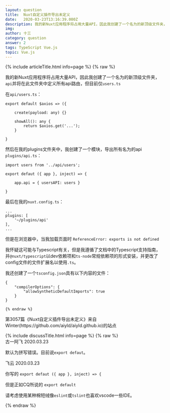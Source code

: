 ```yaml
---
layout: question
title:  Nuxt自定义插件导出未定义
date:   2020-03-23T13:16:39.000Z
description: 我的新Nuxt应用程序将占用大量API，因此我创建了一个名为的新顶级文件夹，api并将在此文件夹中定义所有api路由，但目前仅users.ts在api...
img: 
author: 十三
category: question
answer: 2
tags: TypeScript Vue.js
topic: Vue.js
---
```

<div class="article-root">
  <div class="article">
    {% include articleTitle.html info=page %}
    {% raw %}
    <div class="article-content"><p><font style="vertical-align: inherit;"><font style="vertical-align: inherit;">我的新Nuxt应用程序将占用大量API，因此我创建了一个名为的新顶级文件夹，</font></font><code>api</code><font style="vertical-align: inherit;"><font style="vertical-align: inherit;">并将在此文件夹中定义所有api路由，但目前仅</font></font><code>users.ts</code></p>

<p><font style="vertical-align: inherit;"><font style="vertical-align: inherit;">在</font></font><code>api/users.ts</code><font style="vertical-align: inherit;"><font style="vertical-align: inherit;">：</font></font></p>

<pre><code>export default $axios =&gt; ({<font></font>
<font></font>
    create(payload: any) {}<font></font>
<font></font>
    showAll(): any {<font></font>
        return $axios.get('...');<font></font>
    }<font></font>
<font></font>
}<font></font>
</code></pre>

<p><font style="vertical-align: inherit;"><font style="vertical-align: inherit;">然后在我的plugins文件夹中，我创建了一个模块，导出所有名为的api </font></font><code>plugins/api.ts</code><font style="vertical-align: inherit;"><font style="vertical-align: inherit;">：</font></font></p>

<pre><code>import users from '../api/users';<font></font>
<font></font>
export defaut ({ app }, inject) =&gt; {<font></font>
<font></font>
    app.api = { usersAPI: users }<font></font>
<font></font>
}<font></font>
</code></pre>

<p><font style="vertical-align: inherit;"><font style="vertical-align: inherit;">最后在我的</font></font><code>nuxt.config.ts</code><font style="vertical-align: inherit;"><font style="vertical-align: inherit;">：</font></font></p>

<pre><code>...<font></font>
plugins: [<font></font>
    '~/plugins/api'<font></font>
],<font></font>
...<font></font>
</code></pre>

<p><font style="vertical-align: inherit;"><font style="vertical-align: inherit;">但是在浏览器中，当我加载页面时 </font></font><code>ReferenceError: exports is not defined</code></p>

<p><font style="vertical-align: inherit;"><font style="vertical-align: inherit;">我怀疑这可能与Typescript有关，但是我遵循了文档中的Typescript支持指南，并</font></font><code>@nuxt/typescript</code><font style="vertical-align: inherit;"><font style="vertical-align: inherit;">以dev依赖项和</font></font><code>ts-node</code><font style="vertical-align: inherit;"><font style="vertical-align: inherit;">常规依赖项的形式</font><font style="vertical-align: inherit;">安装</font><font style="vertical-align: inherit;">，</font><font style="vertical-align: inherit;">并更改了config文件的文件扩展名以使用</font></font><code>.ts</code><font style="vertical-align: inherit;"><font style="vertical-align: inherit;">。</font></font></p>

<p><font style="vertical-align: inherit;"><font style="vertical-align: inherit;">我还创建了一个</font></font><code>tsconfig.json</code><font style="vertical-align: inherit;"><font style="vertical-align: inherit;">具有以下内容</font><font style="vertical-align: inherit;">的</font><font style="vertical-align: inherit;">文件：</font></font></p>

<pre><code>{<font></font>
    "compilerOptions": {<font></font>
        "allowSyntheticDefaultImports": true<font></font>
    }<font></font>
}<font></font>
</code></pre></div>
    {% endraw %}
  </div>
  <p class="winter_mark">第3057篇《Nuxt自定义插件导出未定义》来自Winter(https://github.com/aiyld/aiyld.github.io)的站点</p>
  <div class="discuss-wrapper">
    {% include discussTitle.html info=page %}
    {% raw %}
    <div class="discuss-list">
    <div class="discuss-item">
        <div class="discuss-parent">
          <div class="discuss-meta">
            <span class="discuss-user">古一阿飞</span>
            <span class="discuss-time">2020.03.23</span>
          </div>
          <div class="discuss-comment"><p><font style="vertical-align: inherit;"><font style="vertical-align: inherit;">默认为拼写错误。</font><font style="vertical-align: inherit;">目前说</font></font><code>export defaut</code><font style="vertical-align: inherit;"><font style="vertical-align: inherit;">。</font></font></p></div>
        </div></div><div class="discuss-item">
        <div class="discuss-parent">
          <div class="discuss-meta">
            <span class="discuss-user">飞云</span>
            <span class="discuss-time">2020.03.23</span>
          </div>
          <div class="discuss-comment"><p><font style="vertical-align: inherit;"><font style="vertical-align: inherit;">你写的 </font></font><code>export defaut ({ app }, inject) =&gt; {</code></p>

<p><font style="vertical-align: inherit;"><font style="vertical-align: inherit;">但是正如CQ所说的 </font></font><code>export default</code></p>

<p><font style="vertical-align: inherit;"><font style="vertical-align: inherit;">请考虑使用某种棉短绒像</font></font><code>eslint</code><font style="vertical-align: inherit;"><font style="vertical-align: inherit;">或</font></font><code>tslint</code><font style="vertical-align: inherit;"><font style="vertical-align: inherit;">也喜欢vscode一些IDE。</font></font></p></div>
        </div></div>
    </div>
    {% endraw %}
  </div>
<div>
